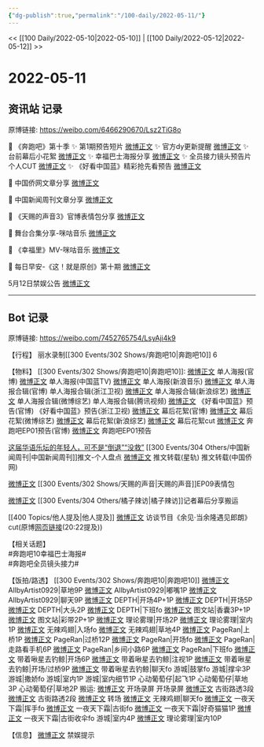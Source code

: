 ```yaml
---
{"dg-publish":true,"permalink":"/100-daily/2022-05-11/"}
---
```



<< [[100 Daily/2022-05-10\|2022-05-10]] | [[100 Daily/2022-05-12\|2022-05-12]] >>

# 2022-05-11

## 资讯站 记录

原博链接: https://weibo.com/6466290670/Lsz2TiG8o

💫 《奔跑吧》第十季
✨ 第1期预告短片 [微博正文](https://m.weibo.cn/6466290670/4768061389278076)
✨ 官方dy更新提醒 [微博正文](https://m.weibo.cn/6466290670/4767952740817134)
✨ 台前幕后小花絮 [微博正文](https://m.weibo.cn/6466290670/4767967633998058)
✨ 幸福巴士海报分享 [微博正文](https://m.weibo.cn/6466290670/4767882900147754)
✨ 全员接力镜头预告片个人CUT [微博正文](https://m.weibo.cn/6466290670/4768051544986332)
✨ 《好看中国蓝》精彩抢先看预告 [微博正文](https://m.weibo.cn/6466290670/4767921596798376)

💫 中国侨网文章分享 [微博正文](https://m.weibo.cn/6466290670/4767904485347188)

💫 中国新闻周刊文章分享 [微博正文](https://m.weibo.cn/6466290670/4767864370237109)

💫 《天赐的声音3》官博表情包分享 [微博正文](https://m.weibo.cn/6466290670/4767913061911428)

💫 舞台合集分享-咪咕音乐 [微博正文](https://m.weibo.cn/6466290670/4767947085846402)

💫 《幸福里》MV-咪咕音乐 [微博正文](https://m.weibo.cn/6466290670/4767947619569129)

💫 每日早安-《这！就是原创》第十期 [微博正文](https://m.weibo.cn/6466290670/4767856187147595)

5月12日禁娱公告 [微博正文](https://m.weibo.cn/6466290670/4768063192826142)

---
## Bot 记录

原博链接: https://weibo.com/7452765754/LsyAji4k9

【行程】
丽水录制[[300 Events/302 Shows/奔跑吧10\|奔跑吧10]] 6

【物料】
[[300 Events/302 Shows/奔跑吧10\|奔跑吧10]]:
[微博正文](https://m.weibo.cn/5242381821/4767882078325446) 单人海报(官博)
[微博正文](https://m.weibo.cn/5594216204/4767882188423544) 单人海报(中国蓝TV)
[微博正文](https://m.weibo.cn/1266269835/4767900298903801) 单人海报(新浪音乐)
[微博正文](https://m.weibo.cn/5242381821/4767898038436255) 单人海报合辑(官博)
[](https://m.weibo.cn/1288369910/4767894552973033) 单人海报合辑(浙江卫视)
[微博正文](https://m.weibo.cn/1878335471/4767883916214607) 单人海报合辑(新浪综艺)
[微博正文](https://m.weibo.cn/2110705772/4767884616925785) 单人海报合辑(微博综艺)
[](https://m.weibo.cn/2591595652/4767888810709762) 单人海报合辑(腾讯视频)
[微博正文](https://m.weibo.cn/5242381821/4767917033919054) 《好看中国蓝》预告(官博)
[](https://m.weibo.cn/1288369910/4767924462552434) 《好看中国蓝》预告(浙江卫视)
[微博正文](https://m.weibo.cn/5242381821/4767963503400458) 幕后花絮(官博)
[微博正文](https://m.weibo.cn/2110705772/4768015574634138) 幕后花絮(微博综艺)
[微博正文](https://m.weibo.cn/1878335471/4768014912455765) 幕后花絮(新浪综艺)
[微博正文](https://m.weibo.cn/6466290670/4768051544986332) 幕后花絮cut
[微博正文](https://m.weibo.cn/5242381821/4768059267482241) 奔跑吧EP01预告(官博)
[微博正文](https://m.weibo.cn/5876797510/4768038865605104) 奔跑吧EP01预告

[这届华语乐坛的年轻人，可不是“倒退”“没救”](https://weibo.cn/sinaurl?u=https%3A%2F%2Fmp.weixin.qq.com%2Fs%2F-oZv4KegXDECRvIzs1_3CQ) [[300 Events/304 Others/中国新闻周刊\|中国新闻周刊]]推文-个人盘点
[微博正文](https://m.weibo.cn/6466290670/4767864370237109) 推文转载(星轨)
[](https://m.weibo.cn/5137261048/4767861615363667) 推文转载(中国侨网)

[微博正文](https://m.weibo.cn/1315706994/4767909224909860) [[300 Events/302 Shows/天赐的声音\|天赐的声音]]EP09表情包

[微博正文](https://m.weibo.cn/2891278372/4768009539553691) [](https://m.weibo.cn/6838541957/4768007693272372) [[300 Events/304 Others/橘子辣访\|橘子辣访]]记者幕后分享搬运

[[400 Topics/他人提及\|他人提及]]
[微博正文](https://m.weibo.cn/7417020441/4768043836378574) 访谈节目《余见·当余隆遇见郎朗》cut(原博[网页链接](https://t.cn/A6Xta1EJ)(20:22提及))

【相关话题】  
#奔跑吧10幸福巴士海报#  
#奔跑吧全员镜头接力#

【饭拍/路透】
[[300 Events/302 Shows/奔跑吧10\|奔跑吧10]]
[微博正文](https://m.weibo.cn/6873250805/4767935892032991) AllbyArtist0929|草地9P
[微博正文](https://m.weibo.cn/6873250805/4767957240255163) AllbyArtist0929|嘟嘴1P
[微博正文](https://m.weibo.cn/6873250805/4767983766078691) AllbyArtist0929|聊天9P
[微博正文](https://m.weibo.cn/2975204920/4767913893168832) DEPTH|开场4P+1P
[微博正文](https://m.weibo.cn/2975204920/4767932259238362) DEPTH|开场5P
[微博正文](https://m.weibo.cn/2975204920/4767947711582678) DEPTH|大头2P
[微博正文](https://m.weibo.cn/2975204920/4768039444157446) DEPTH|下班fo
[微博正文](https://m.weibo.cn/6987697229/4767914248899985) 图文站|香囊3P+1P
[微博正文](https://m.weibo.cn/6987697229/4767922720869557) 图文站|彩带2P+1P
[微博正文](https://m.weibo.cn/7458115630/4767908230070821) 理论雾理|开场2P
[微博正文](https://m.weibo.cn/7458115630/4768034365899525) 理论雾理|室内1P
[微博正文](https://m.weibo.cn/7495641082/4767911513686334) 无辣鸡翅|入场fo
[微博正文](https://m.weibo.cn/7495641082/4768050698787463) 无辣鸡翅|草地4P
[微博正文](https://m.weibo.cn/7633014126/4767922079928726) PageRan|上桥1P
[微博正文](https://m.weibo.cn/7633014126/4767928405199084) PageRan|过桥12P
[微博正文](https://m.weibo.cn/7633014126/4767939842804370) PageRan|开场fo
[微博正文](https://m.weibo.cn/7633014126/4767959011295521) PageRan|走路看手机6P
[微博正文](https://m.weibo.cn/7633014126/4768004921102867) PageRan|乡间小路6P
[微博正文](https://m.weibo.cn/7633014126/4768039881410302) PageRan|下班fo
[微博正文](https://m.weibo.cn/3246571812/4767929336071596) 带着啾星去钓鲸|开场6P
[微博正文](https://m.weibo.cn/3246571812/4767961597873696) 带着啾星去钓鲸|注视1P
[微博正文](https://m.weibo.cn/3246571812/4767969853313198) 带着啾星去钓鲸|开场/过桥9P
[微博正文](https://m.weibo.cn/3246571812/4767984549629580) 带着啾星去钓鲸|聊天fo
[](https://m.weibo.cn/1801743981/4767912398946770) 游城|鼓掌fo
[](https://m.weibo.cn/1801743981/4767971190249347) 游城|撑伞3P
[](https://m.weibo.cn/1801743981/4767974583961238) 游城|撒娇fo
[](https://m.weibo.cn/1801743981/4768046474855172) 游城|室内1P
[](https://m.weibo.cn/1801743981/4768057597364415) 游城|室内细节1P
[](https://m.weibo.cn/7568338314/4768004137026895) 心动葡萄仔|起飞1P
[](https://m.weibo.cn/7568338314/4768008998224788) 心动葡萄仔|草地3P
[](https://m.weibo.cn/7568338314/4768049247032588) 心动葡萄仔|草地2P
搬运:
[微博正文](https://m.weibo.cn/5219918112/4767906649608168) 开场录屏
[](https://m.weibo.cn/3955360433/4767908598649102) 开场录屏
[微博正文](https://m.weibo.cn/5122158435/4767981080412984) 古街路透3段
[微博正文](https://m.weibo.cn/5122158435/4767998240361809) 古街路透2段
[微博正文](https://m.weibo.cn/5122158435/4768016758214612) 转场
[微博正文](https://m.weibo.cn/7495641082/4768086269366745) 无辣鸡翅|聊天fo
[微博正文](https://m.weibo.cn/7387654499/4768066766374132) 一夜天下霜|挥手fo
[微博正文](https://m.weibo.cn/7387654499/4768078238584526) 一夜天下霜|古街fo
[微博正文](https://m.weibo.cn/7387654499/4768073939162319) 一夜天下霜|好奇猫猫1P
[微博正文](https://m.weibo.cn/7387654499/4768085125104140) 一夜天下霜|古街收伞fo
[](https://m.weibo.cn/1801743981/4768083329417978) 游城|室内4P
[微博正文](https://m.weibo.cn/7458115630/4768088300717944) 理论雾理|室内10P

【信息】
[微博正文](https://m.weibo.cn/5516625428/4768055471638193) 禁娱提示
